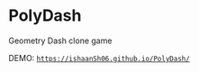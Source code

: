 # PolyDash
Geometry Dash clone game

DEMO: <code><a href="https://ishaanSh06.github.io/PolyDash/">https://ishaanSh06.github.io/PolyDash/</a></code>
